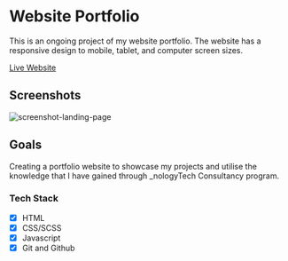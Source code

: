 # Website Portfolio

This is an ongoing project of my website portfolio. The website has a responsive
design to mobile, tablet, and computer screen sizes.

[Live Website](https://arrums.github.io/)

## Screenshots

![screenshot-landing-page](https://user-images.githubusercontent.com/100544967/167287580-76a2ae13-e419-43db-a66d-a22e8147832b.PNG)

## Goals

Creating a portfolio website to showcase my projects and utilise the knowledge
that I have gained through \_nologyTech Consultancy program.

### Tech Stack

- [x] HTML
- [x] CSS/SCSS
- [x] Javascript
- [x] Git and Github
